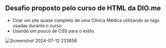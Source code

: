 ## Desafio proposto pelo curso de HTML da DIO.me

- Criar um site quase completo de uma Clínica Médica utilizando as tags usadas durante o curso.
- Usando um pouco de CSS para o estilo.

![Screenshot 2024-07-12 233656](https://github.com/user-attachments/assets/fbfbd0c2-65f5-4c0c-8926-903f14154d34)
